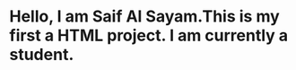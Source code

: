 <html> <head> <title>Introduction[me] </title> </head> <body> <H1> Hello, I am Saif Al Sayam.This is my first a HTML project. I am currently a student. </H1> <p> <img src"/storage/emulated/0/DCIM/Camera/IMG_20230518_174529_832”> </p> </body> </html>
